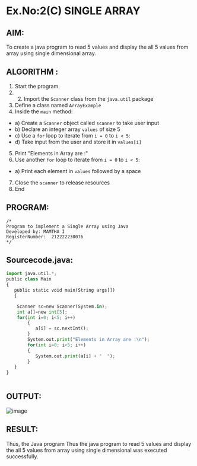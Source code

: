 # Ex.No:2(C)    SINGLE ARRAY

## AIM:
To create a java program to read 5 values and display the all 5 values from array using single dimensional array.

## ALGORITHM :
1.	Start the program.
2.	2.	Import the `Scanner` class from the `java.util` package
3.	Define a class named `ArrayExample`
4.	Inside the `main` method:
-	a) Create a `Scanner` object called `scanner` to take user input
-	b) Declare an integer array `values` of size 5
-	c) Use a `for` loop to iterate from `i = 0` to `i < 5`:
-   d) Take input from the user and store it in `values[i]`
5.	Print "Elements in Array are :"
6.	Use another `for` loop to iterate from `i = 0` to `i < 5`:
-	a) Print each element in `values` followed by a space
7.	Close the `scanner` to release resources
8.	End





## PROGRAM:
 ```
/*
Program to implement a Single Array using Java
Developed by: MAMTHA I
RegisterNumber:  212222230076
*/
```

## Sourcecode.java:
```Python
import java.util.*;
public class Main
{
   public static void main(String args[])
   {    

	Scanner sc=new Scanner(System.in);
	int a[]=new int[5];   	 
	for(int i=0; i<5; i++)
        {
           a[i] = sc.nextInt();
        }   
        System.out.print("Elements in Array are :\n");
        for(int i=0; i<5; i++)
        {
           System.out.print(a[i] + "  ");
        }  
   }
}
	

```







## OUTPUT:
![image](https://github.com/user-attachments/assets/8b3730c6-f4b4-467b-a6ed-3619bc2b0096)




## RESULT:
Thus, the Java program Thus the java program to read 5 values and display the all 5 values from array using single dimensional  was executed successfully.


